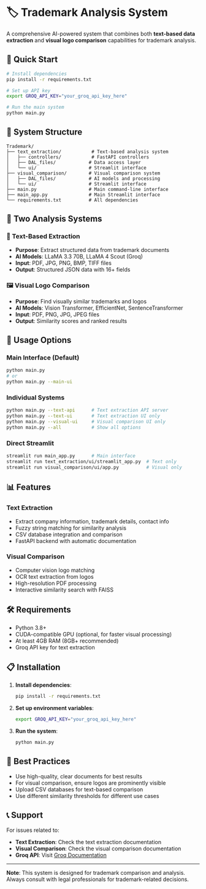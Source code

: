 # 🏷️ Trademark Analysis System

A comprehensive AI-powered system that combines both **text-based data extraction** and **visual logo comparison** capabilities for trademark analysis.

## 🚀 Quick Start

```bash
# Install dependencies
pip install -r requirements.txt

# Set up API key
export GROQ_API_KEY="your_groq_api_key_here"

# Run the main system
python main.py
```

## 📁 System Structure

```
Trademark/
├── text_extraction/           # Text-based analysis system
│   ├── controllers/           # FastAPI controllers
│   ├── DAL_files/            # Data access layer
│   └── ui/                   # Streamlit interface
├── visual_comparison/        # Visual comparison system
│   ├── DAL_files/            # AI models and processing
│   └── ui/                   # Streamlit interface
├── main.py                   # Main command-line interface
├── main_app.py               # Main Streamlit interface
└── requirements.txt          # All dependencies
```

## 🎯 Two Analysis Systems

### 📄 Text-Based Extraction
- **Purpose**: Extract structured data from trademark documents
- **AI Models**: LLaMA 3.3 70B, LLaMA 4 Scout (Groq)
- **Input**: PDF, JPG, PNG, BMP, TIFF files
- **Output**: Structured JSON data with 16+ fields

### 🖼️ Visual Logo Comparison
- **Purpose**: Find visually similar trademarks and logos
- **AI Models**: Vision Transformer, EfficientNet, SentenceTransformer
- **Input**: PDF, PNG, JPG, JPEG files
- **Output**: Similarity scores and ranked results

## 🚀 Usage Options

### Main Interface (Default)
```bash
python main.py
# or
python main.py --main-ui
```

### Individual Systems
```bash
python main.py --text-api      # Text extraction API server
python main.py --text-ui       # Text extraction UI only
python main.py --visual-ui     # Visual comparison UI only
python main.py --all           # Show all options
```

### Direct Streamlit
```bash
streamlit run main_app.py      # Main interface
streamlit run text_extraction/ui/streamlit_app.py  # Text only
streamlit run visual_comparison/ui/app.py          # Visual only
```

## 📊 Features

### Text Extraction
- Extract company information, trademark details, contact info
- Fuzzy string matching for similarity analysis
- CSV database integration and comparison
- FastAPI backend with automatic documentation

### Visual Comparison
- Computer vision logo matching
- OCR text extraction from logos
- High-resolution PDF processing
- Interactive similarity search with FAISS

## 🛠️ Requirements

- Python 3.8+
- CUDA-compatible GPU (optional, for faster visual processing)
- At least 4GB RAM (8GB+ recommended)
- Groq API key for text extraction

## 📋 Installation

1. **Install dependencies**:
   ```bash
   pip install -r requirements.txt
   ```

2. **Set up environment variables**:
   ```bash
   export GROQ_API_KEY="your_groq_api_key_here"
   ```

3. **Run the system**:
   ```bash
   python main.py
   ```

## 🎯 Best Practices

- Use high-quality, clear documents for best results
- For visual comparison, ensure logos are prominently visible
- Upload CSV databases for text-based comparison
- Use different similarity thresholds for different use cases

## 📞 Support

For issues related to:
- **Text Extraction**: Check the text extraction documentation
- **Visual Comparison**: Check the visual comparison documentation
- **Groq API**: Visit [Groq Documentation](https://console.groq.com/docs)

---

**Note**: This system is designed for trademark comparison and analysis. Always consult with legal professionals for trademark-related decisions.